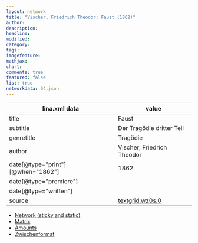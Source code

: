 ```yaml
---
layout: network
title: "Vischer, Friedrich Theodor: Faust (1862)"
author:
description:
headline:
modified:
category:
tags:
imagefeature: 
mathjax: 
chart: 
comments: true
featured: false
list: true
networkdata: 64.json
---
```

lina.xml data  | value
------------- | -------------
title|Faust
subtitle|Der Tragödie dritter Teil
genretitle|Tragödie
author|Vischer, Friedrich Theodor
date[@type="print"][@when="1862"]|1862
date[@type="premiere"]|
date[@type="written"]|
source|[textgrid:wz0s.0](https://textgridlab.org/1.0/tgcrud-public/rest/textgrid:wz0s.0/data)



* [Network (sticky and static)](/network64)
* [Matrix](/matrix64)
* [Amounts](/amounts64)
* [Zwischenformat](/lina64 )
